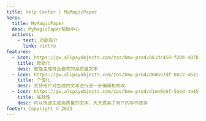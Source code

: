 ```yaml
---
title: Help Center | MyMagicPaper
hero:
  title: MyMagicPaper
  desc: MyMagicPaper帮助中心
  actions:
    - text: 功能简介
      link: /intro
features:
  - icon: https://gw.alipayobjects.com/zos/bmw-prod/881dc458-f20b-407b-947a-95104b5ec82b/k79dm8ih_w144_h144.png
    title: 智能化
    desc: 智能生成符合要求的高质量文本
  - icon: https://gw.alipayobjects.com/zos/bmw-prod/d60657df-0822-4631-9d7c-e7a869c2f21c/k79dmz3q_w126_h126.png
    title: 个性化
    desc: 支持用户对生成的文本进行进一步编辑和修改
  - icon: https://gw.alipayobjects.com/zos/bmw-prod/d1ee0c6f-5aed-4a45-a507-339a4bfe076c/k7bjsocq_w144_h144.png
    title: 高效性
    desc: 可以快速生成高质量的文本，大大提高了用户的写作效率
footer: Copyright © 2023
---
```

